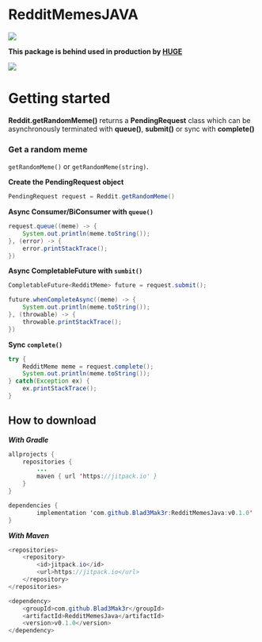 # RedditMemesJAVA
[![](https://jitpack.io/v/Blad3Mak3r/RedditMemesJava.svg)](https://jitpack.io/#Blad3Mak3r/RedditMemesJava)

**This package is behind used in production by [HUGE](https://hugebot.net)**

[![](https://i.imgur.com/Jyb6NZC.png)](https://hugebot.net)

# Getting started
**Reddit.getRandomMeme()** returns a **PendingRequest** class which can be asynchronously terminated with **queue()**, **submit()** or sync with **complete()**

### Get a random meme

``getRandomMeme()`` or ``getRandomMeme(string)``.

**Create the PendingRequest object**
```java
PendingRequest request = Reddit.getRandomMeme()
```

**Async Consumer/BiConsumer with ``queue()``**
```java
request.queue((meme) -> {
    System.out.println(meme.toString());
}, (error) -> {
    error.printStackTrace();
})
```

**Async CompletableFuture with ``sumbit()``**
```java
CompletableFuture<RedditMeme> future = request.submit();

future.whenCompleteAsync((meme) -> {
    System.out.println(meme.toString());
}, (throwable) -> {
    throwable.printStackTrace();
})
```

**Sync ``complete()``**
```java
try {
    RedditMeme meme = request.complete();
    System.out.println(meme.toString());
} catch(Exception ex) {
    ex.printStackTrace();
}

```

## How to download
***With Gradle***
```java
allprojects {
    repositories {
        ...
        maven { url 'https://jitpack.io' }
    }
}
```
```java
dependencies {
        implementation 'com.github.Blad3Mak3r:RedditMemesJava:v0.1.0'
}
```

***With Maven***
```java
<repositories>
    <repository>
        <id>jitpack.io</id>
        <url>https://jitpack.io</url>
    </repository>
</repositories>
```
```java
<dependency>
    <groupId>com.github.Blad3Mak3r</groupId>
    <artifactId>RedditMemesJava</artifactId>
    <version>v0.1.0</version>
</dependency>
```
